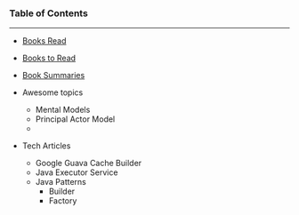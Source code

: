 ### Table of Contents
---
- [Books Read](https://dhruvthakker.github.io/thoughts/read-reading)
- [Books to Read](https://dhruvthakker.github.io/thoughts/to-read)
- [Book Summaries](https://dhruvthakker.github.io/thoughts/summaries)
  
  
- Awesome topics
  - Mental Models
  - Principal Actor Model
  - 
- Tech Articles
  - Google Guava Cache Builder
  - Java Executor Service
  - Java Patterns
    - Builder
    - Factory


